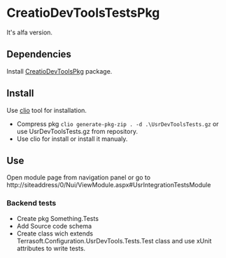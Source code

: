 # CreatioDevToolsTestsPkg

It's alfa version. 

## Dependencies

Install [CreatioDevToolsPkg](https://github.com/constantine7d/CreatioDevToolsPkg) package.

## Install

Use [clio](https://github.com/Advance-Technologies-Foundation/clio) tool for installation. 
- Compress pkg `clio generate-pkg-zip . -d .\UsrDevToolsTests.gz` or use UsrDevToolsTests.gz from repository.
- Use clio for install or install it manualy.



## Use

Open module page from navigation panel or go to http://siteaddress/0/Nui/ViewModule.aspx#UsrIntegrationTestsModule

### Backend tests

- Create pkg Something.Tests
- Add Source code schema
- Create class wich extends Terrasoft.Configuration.UsrDevTools.Tests.Test class and use xUnit attributes to write tests.